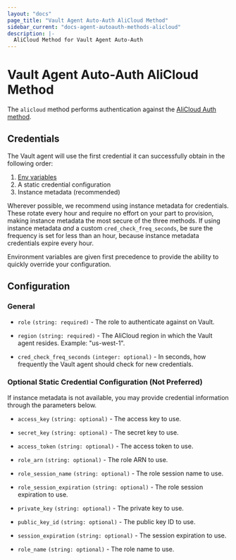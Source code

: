 ```yaml
---
layout: "docs"
page_title: "Vault Agent Auto-Auth AliCloud Method"
sidebar_current: "docs-agent-autoauth-methods-alicloud"
description: |-
  AliCloud Method for Vault Agent Auto-Auth
---
```


# Vault Agent Auto-Auth AliCloud Method 

The `alicloud` method performs authentication against the [AliCloud Auth
method](https://www.vaultproject.io/docs/auth/alicloud.html).

## Credentials

The Vault agent will use the first credential it can successfully obtain in the following order:

1. [Env variables](https://github.com/aliyun/alibaba-cloud-sdk-go/blob/master/sdk/auth/credentials/providers/env.go)
2. A static credential configuration
3. Instance metadata (recommended)

Wherever possible, we recommend using instance metadata for credentials. These rotate every hour
and require no effort on your part to provision, making instance metadata the most secure of the three methods. If 
using instance metadata _and_ a custom `cred_check_freq_seconds`, be sure the frequency is set for 
less than an hour, because instance metadata credentials expire every hour.

Environment variables are given first precedence to provide the ability to quickly override your
configuration.

## Configuration

### General

- `role` `(string: required)` - The role to authenticate against on Vault.

- `region` `(string: required)` - The AliCloud region in which the Vault agent resides. Example: "us-west-1".

- `cred_check_freq_seconds` `(integer: optional)` - In seconds, how frequently the Vault agent should check for new credentials.

### Optional Static Credential Configuration (Not Preferred)

If instance metadata is not available, you may provide credential information through the parameters below.

- `access_key` `(string: optional)` - The access key to use.

- `secret_key` `(string: optional)` - The secret key to use.

- `access_token` `(string: optional)` - The access token to use.

- `role_arn` `(string: optional)` - The role ARN to use.

- `role_session_name` `(string: optional)` - The role session name to use.

- `role_session_expiration` `(string: optional)` - The role session expiration to use.

- `private_key` `(string: optional)` - The private key to use.

- `public_key_id` `(string: optional)` - The public key ID to use.

- `session_expiration` `(string: optional)` - The session expiration to use.

- `role_name` `(string: optional)` - The role name to use.